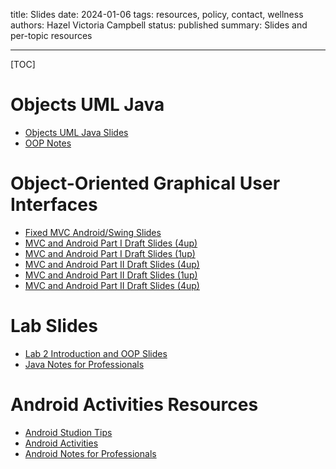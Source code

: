 title: Slides
date: 2024-01-06
tags: resources, policy, contact, wellness
authors: Hazel Victoria Campbell
status: published
summary: Slides and per-topic resources

---

[TOC]

# Objects UML Java

* [Objects UML Java Slides]({attach}slides/02-OO.pdf)
* [OOP Notes]({attach}slides/OONotes.pdf)


# Object-Oriented Graphical User Interfaces

* [Fixed MVC Android/Swing Slides]({attach}slides/MVCAndroid.pdf)
* [MVC and Android Part I Draft Slides (4up)]({attach}slides/MVCAndroid4up.pdf)
* [MVC and Android Part I Draft Slides (1up)]({attach}slides/MVCAndroidPart1.pdf)
* [MVC and Android Part II Draft Slides (4up)]({attach}slides/MVCAndroid4up2.pdf)
* [MVC and Android Part II Draft Slides (1up)]({attach}slides/MVC_AP2DS.pdf)
* [MVC and Android Part II Draft Slides (4up)]({attach}slides/)

# Lab Slides 

* [Lab 2 Introduction and OOP Slides]({attach}slides/lab002slides.pdf)
* [Java Notes for Professionals]({attach}slides/JNP.pdf)


# Android Activities Resources 

* [Android Studion Tips]({attach}slides/AST.pdf)
* [Android Activities]({attach}slides/AA.pdf)
* [Android Notes for Professionals]({attach}slides/ANP.pdf)

